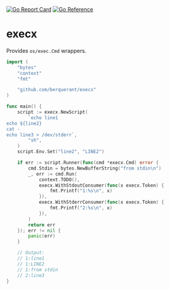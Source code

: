 [![Go Report Card](https://goreportcard.com/badge/github.com/berquerant/execx)](https://goreportcard.com/report/github.com/berquerant/execx)
[![Go Reference](https://pkg.go.dev/badge/github.com/berquerant/execx.svg)](https://pkg.go.dev/github.com/berquerant/execx)

# execx

Provides `os/exec.Cmd` wrappers.

``` go
import (
	"bytes"
	"context"
	"fmt"

	"github.com/berquerant/execx"
)

func main() {
	script := execx.NewScript(
		`echo line1
echo ${line2}
cat -
echo line3 > /dev/stderr`,
		"sh",
	)
	script.Env.Set("line2", "LINE2")

	if err := script.Runner(func(cmd *execx.Cmd) error {
		cmd.Stdin = bytes.NewBufferString("from stdin\n")
		_, err := cmd.Run(
			context.TODO(),
			execx.WithStdoutConsumer(func(x execx.Token) {
				fmt.Printf("1:%s\n", x)
			}),
			execx.WithStderrConsumer(func(x execx.Token) {
				fmt.Printf("2:%s\n", x)
			}),
		)
		return err
	}); err != nil {
		panic(err)
	}

	// Output:
	// 1:line1
	// 1:LINE2
	// 1:from stdin
	// 2:line3
}
```
